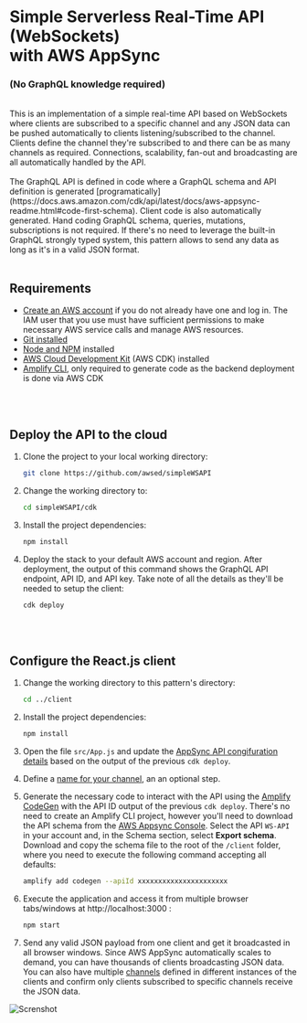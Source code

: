 # Simple Serverless Real-Time API (WebSockets)<br/> with AWS AppSync 
### (No GraphQL knowledge required)
<br/>
This is an implementation of a simple real-time API based on WebSockets where clients are subscribed to a specific channel and any JSON data can be pushed automatically to clients listening/subscribed to the channel. Clients define the channel they're subscribed to and there can be as many channels as required. Connections, scalability, fan-out and broadcasting are all automatically handled by the API.
<br/>
<br/>
The GraphQL API is defined in code where a GraphQL schema and API definition is generated [programatically](https://docs.aws.amazon.com/cdk/api/latest/docs/aws-appsync-readme.html#code-first-schema). Client code is also automatically generated. Hand coding GraphQL schema, queries, mutations, subscriptions is not required. If there's no need to leverage the built-in GraphQL strongly typed system, this pattern allows to send any data as long as it's in a valid JSON format.
<br/>
<br/>

## Requirements

* [Create an AWS account](https://portal.aws.amazon.com/gp/aws/developer/registration/index.html) if you do not already have one and log in. The IAM user that you use must have sufficient permissions to make necessary AWS service calls and manage AWS resources.
* [Git installed](https://git-scm.com/book/en/v2/Getting-Started-Installing-Git)
* [Node and NPM](https://nodejs.org/en/download/) installed
* [AWS Cloud Development Kit](https://docs.aws.amazon.com/cdk/latest/guide/cli.html) (AWS CDK) installed
* [Amplify CLI](https://docs.amplify.aws/cli/start/install/), only required to generate code as the backend deployment is done via AWS CDK
<br/>
<br/>

## Deploy the API to the cloud

1. Clone the project to your local working directory:

   ```sh
   git clone https://github.com/awsed/simpleWSAPI
   ```

2. Change the working directory to:

   ```sh
   cd simpleWSAPI/cdk
   ```

3. Install the project dependencies:

   ```sh
   npm install
   ```

4. Deploy the stack to your default AWS account and region. After deployment, the output of this command shows the GraphQL API endpoint, API ID, and API key. Take note of all the details as they'll be needed to setup the client:

   ```sh
   cdk deploy
   ```
<br/>
<br/> 

## Configure the React.js client

1. Change the working directory to this pattern's directory:

   ```sh
   cd ../client
   ```

2. Install the project dependencies:

   ```sh
   npm install
   ```
3. Open the file `src/App.js` and update the [AppSync API congifuration details](https://github.com/awsed/simpleWSAPI/blob/68bc0846dc2edb5e13a75767a060153e37ceeaee/client/src/App.js#L9) based on the output of the previous `cdk deploy`.

4. Define a [name for your channel](https://github.com/awsed/simpleWSAPI/blob/68bc0846dc2edb5e13a75767a060153e37ceeaee/client/src/App.js#L22), an an optional step.

5. Generate the necessary code to interact with the API using the [Amplify CodeGen](https://docs.amplify.aws/cli/graphql-transformer/codegen/) with the API ID output of the previous `cdk deploy`. There's no need to create an Amplify CLI project, however you'll need to download the API schema from the [AWS Appsync Console](https://console.aws.amazon.com/appsync/home). Select the API `WS-API` in your account and, in the Schema section, select **Export schema**. Download and copy the schema file to the root of the `/client` folder, where you need to execute the following command accepting all defaults:

   ```sh
   amplify add codegen --apiId xxxxxxxxxxxxxxxxxxxxxx
   ```

6. Execute the application and access it from multiple browser tabs/windows at http://localhost:3000 :

    ```bash
    npm start
    ```

7. Send any valid JSON payload from one client and get it broadcasted in all browser windows. Since AWS AppSync automatically scales to demand, you can have thousands of clients broadcasting JSON data. You can also have multiple [channels](https://github.com/awsed/simpleWSAPI/blob/68bc0846dc2edb5e13a75767a060153e37ceeaee/client/src/App.js#L22) defined in different instances of the clients and confirm only clients subscribed to specific channels receive the JSON data. 

![Screnshot](simple-wsapi.gif)
